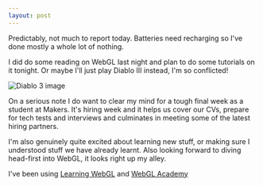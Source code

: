 ```yaml
---
layout: post
---
```

Predictably, not much to report today.  Batteries need recharging so I've done mostly a whole lot of nothing.

I did do some reading on WebGL last night and plan to do some tutorials on it tonight.  Or maybe I'll just play Diablo III instead, I'm so conflicted!

![Diablo 3 image](https://encrypted-tbn3.gstatic.com/images?q=tbn:ANd9GcSs60p7ZFhHHShsXP70oyYn79IpZWe-MYitvWnoDZFRn-diZhwp2OMsqrk)

<!--more-->

On a serious note I do want to clear my mind for a tough final week as a student at Makers.  It's hiring week and it helps us cover our CVs, prepare for tech tests and interviews and culminates in meeting some of the latest hiring partners.

I'm also genuinely quite excited about learning new stuff, or making sure I understood stuff we have already learnt.  Also looking forward to diving head-first into WebGL, it looks right up my alley.

I've been using [Learning WebGL](http://learningwebgl.com/blog/?page_id=1217) and [WebGL Academy](http://www.webglacademy.com/)

